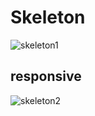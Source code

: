 # Skeleton
![skeleton1](https://user-images.githubusercontent.com/80311884/143565375-2aa0cc27-8bb2-45e1-8073-add320395d79.gif)
## responsive
![skeleton2](https://user-images.githubusercontent.com/80311884/143567563-faa9a4b1-4e0c-44d2-a8df-a24281f4ed1b.gif)
